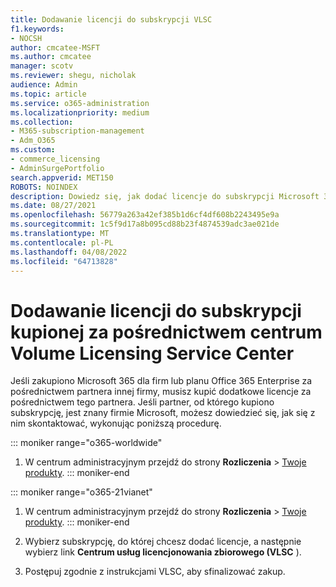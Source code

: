 ```yaml
---
title: Dodawanie licencji do subskrypcji VLSC
f1.keywords:
- NOCSH
author: cmcatee-MSFT
ms.author: cmcatee
manager: scotv
ms.reviewer: shegu, nicholak
audience: Admin
ms.topic: article
ms.service: o365-administration
ms.localizationpriority: medium
ms.collection:
- M365-subscription-management
- Adm_O365
ms.custom:
- commerce_licensing
- AdminSurgePortfolio
search.appverid: MET150
ROBOTS: NOINDEX
description: Dowiedz się, jak dodać licencje do subskrypcji Microsoft 365 zakupionej za pośrednictwem partnera innej firmy, rozpoznanego przez firmę Microsoft.
ms.date: 08/27/2021
ms.openlocfilehash: 56779a263a42ef385b1d6cf4df608b2243495e9a
ms.sourcegitcommit: 1c5f9d17a8b095cd88b23f4874539adc3ae021de
ms.translationtype: MT
ms.contentlocale: pl-PL
ms.lasthandoff: 04/08/2022
ms.locfileid: "64713828"
---
```

# <a name="add-licenses-to-a-subscription-purchased-through-the-volume-licensing-service-center"></a>Dodawanie licencji do subskrypcji kupionej za pośrednictwem centrum Volume Licensing Service Center

Jeśli zakupiono Microsoft 365 dla firm lub planu Office 365 Enterprise za pośrednictwem partnera innej firmy, musisz kupić dodatkowe licencje za pośrednictwem tego partnera. Jeśli partner, od którego kupiono subskrypcję, jest znany firmie Microsoft, możesz dowiedzieć się, jak się z nim skontaktować, wykonując poniższą procedurę.
  
::: moniker range="o365-worldwide"

1. W centrum administracyjnym przejdź do strony **Rozliczenia** \> <a href="https://go.microsoft.com/fwlink/p/?linkid=842054" target="_blank">Twoje produkty</a>.
::: moniker-end

::: moniker range="o365-21vianet"

1. W centrum administracyjnym przejdź do strony **Rozliczenia** \> <a href="https://go.microsoft.com/fwlink/p/?linkid=850626" target="_blank">Twoje produkty</a>.
::: moniker-end

2. Wybierz subskrypcję, do której chcesz dodać licencje, a następnie wybierz link **Centrum usług licencjonowania zbiorowego (VLSC** ).

3. Postępuj zgodnie z instrukcjami VLSC, aby sfinalizować zakup.